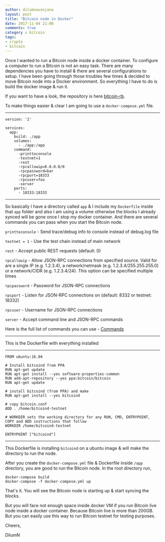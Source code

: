 ```yaml
---
author: dilumnavanjana
layout: post
title: "Bitcoin node in Docker"
date: 2017-11-04 21:00
comments: true
category : bitcoin
tags:
- crypto
- bitcoin
---
```


Once I wanted to run a Bitcoin node inside a docker container. To configure a computer to run a Bitcoin is not an easy task. There are many dependencies you have to install & there are several configurations to setup. I have been going through those troubles few times & decided to move Bitcoin node into a Docker environment. So everything I have to do is build the docker image & run it.

If you want to have a look, the repository is here [bitcoin-rb](https://github.com/dilumn/bitcoin-rb).

To make things easier & clear I am going to use a `docker-compose.yml` file.

---
    version: '2'

    services:
      app:
        build: ./app
        volumes:
          - ./app:/app
        command:
          -printtoconsole
          -testnet=1
          -rest
          -rpcallowip=0.0.0.0/0
          -rpcpassword=bar
          -rpcport=18333
          -rpcuser=foo
          -server
        ports:
          - 18333:18333

---

So basically I have a directory called `app` & I include my `Dockerfile` inside that `app` folder and also I am using a volume otherwise the blocks I already synced will be gone once I stop my docker container. And there are several commands you can pass when you start the Bitcoin node.

`printtoconsole`  - Send trace/debug info to console instead of debug.log file

`testnet = 1`     - Use the test chain instead of main network

`rest`            - Accept public REST requests (default: 0)

`rpcallowip`      - Allow JSON-RPC connections from specified source. Valid for <ip> are a single IP (e.g. 1.2.3.4), a network/netmask (e.g. 1.2.3.4/255.255.255.0) or a network/CIDR (e.g. 1.2.3.4/24). This option can be specified multiple times

`rpcpassword`     - Password for JSON-RPC connections

`rpcport`         - Listen for JSON-RPC connections on <port> (default: 8332 or testnet: 18332)

`rpcuser`         - Username for JSON-RPC connections

`server`          - Accept command line and JSON-RPC commands

Here is the full list of commands you can use - [Commands](https://en.bitcoin.it/wiki/Running_Bitcoin)

---

This is the Dockerfile with everything installed

---

    FROM ubuntu:16.04

    # Install bitcoind from PPA
    RUN apt-get update
    RUN apt-get install --yes software-properties-common
    RUN add-apt-repository --yes ppa:bitcoin/bitcoin
    RUN apt-get update

    # install bitcoind (from PPA) and make
    RUN apt-get install --yes bitcoind

    # copy bitcoin.conf
    ADD . /home/bitcoind-testnet

    # WORKDIR sets the working directory for any RUN, CMD, ENTRYPOINT, COPY and ADD instructions that follow
    WORKDIR /home/bitcoind-testnet

    ENTRYPOINT ["bitcoind"]

---

This Dockerfile is installing `bitcoind` on a ubuntu image & will make the directory to run the node.

After you create the `docker-compose.yml` file & Dockerfile inside `/app` directory, you are good to run the Bitcoin node. In the root directory run,

    docker-compose build
    docker-compose -f docker-compose.yml up

That's it. You will see the Bitcoin node is starting up & start syncing the blocks.

But you will face not enough space inside docker VM if you run Bitcoin live node inside a docker container. Because Bitcoin live is more than 200GB. But you can easily use this way to run Bitcoin testnet for testing purposes.


Cheers,

DilumN
